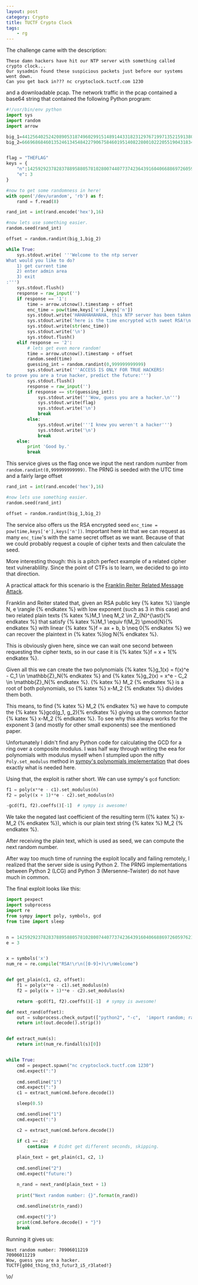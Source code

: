 ```yaml
---
layout: post
category: Crypto
title: TUCTF Crypto Clock
tags: 
    - rg
---
```


The challenge came with the description:

```
These damn hackers have hit our NTP server with something called crypto clock... 
Our sysadmin found these suspicious packets just before our systems went down. 
Can you get back in??? nc cryptoclock.tuctf.com 1230
```

and a downloadable pcap. The network traffic in the pcap contained a base64 string that contained the following Python program:

```python
#!/usr/bin/env python
import sys
import random
import arrow

big_1=44125640252420890531874960299151489144331823129767199713521591380666658119888039423611193245874268914543544757701212460841500066756559202618153643704131510144412854121922874915334989288095965983299150884589072558175944926880089918837606946144787884895502736057098445881755704071137014578861355153558L
big_2=66696868460135246134548422790675846019514082280010222055190431834695902320690870624800896599876321653748703472303898494328735060007496463688173184134683195070014971393479052888965363156438222430598115999221042866547813179681064777805881205219874282594291769479529691352248899548787766385840180279125343043041L


flag = "THEFLAG"
keys = {
    "n":142592923782837889588057810280074407737423643916040668869726059762141765501708356840348112967723017380491537652089235085114921790608646587431612689308433796755742900776477504777927984318043841155548537514797656674327871309567995961808817111092091178333559727506289043092271411929507972666960139142195351097141,
    "e": 3
}

#now to get some randomness in here!
with open('/dev/urandom', 'rb') as f:
    rand = f.read(8)

rand_int = int(rand.encode('hex'),16)

#now lets use something easier.
random.seed(rand_int)

offset = random.randint(big_1,big_2)

while True:
    sys.stdout.write( '''Welcome to the ntp server
What would you like to do?
    1) get current time
    2) enter admin area
    3) exit
:''')
    sys.stdout.flush()
    response = raw_input('')
    if response == '1':
        time = arrow.utcnow().timestamp + offset
        enc_time = pow(time,keys['e'],keys['n'])
        sys.stdout.write('HAHAHAHAHAHA, this NTP server has been taken over by hackers!!!\n')
        sys.stdout.write('here is the time encrypted with sweet RSA!\n')
        sys.stdout.write(str(enc_time))
        sys.stdout.write('\n')
        sys.stdout.flush()
    elif response == '2':
        # lets get even more random!
        time = arrow.utcnow().timestamp + offset
        random.seed(time)
        guessing_int = random.randint(0,999999999999)
        sys.stdout.write('''ACCESS IS ONLY FOR TRUE HACKERS!
to prove you are a true hacker, predict the future:''')
        sys.stdout.flush()
        response = raw_input('')
        if response == str(guessing_int):
            sys.stdout.write('''Wow, guess you are a hacker.\n''')
            sys.stdout.write(flag)
            sys.stdout.write('\n')
            break
        else:
            sys.stdout.write('''I knew you weren't a hacker''')
            sys.stdout.write('\n')
            break
    else:
        print 'Good by.'
        break
```

This service gives us the flag once we input the next random number from `random.randint(0,999999999999)`. The PRNG is seeded with the UTC time and a fairly large offset 
```python
rand_int = int(rand.encode('hex'),16)

#now lets use something easier.
random.seed(rand_int)

offset = random.randint(big_1,big_2)
```

The service also offers us the RSA encrypted seed `enc_time = pow(time,keys['e'],keys['n'])`. Important here ist that we can request as many `enc_time`'s with the same secret offset as we want. Because of that we could probably request a couple of cipher texts and then calculate the seed. 

More interesting though: this is a pitch perfect example of a related cipher text vulnerablility. Since the point of CTFs is to learn, we decided to go into that direction.

A practical attack for this scenario is the [Franklin Reiter Related Message Attack](http://crypto.stanford.edu/~dabo/pubs/papers/RSA-survey.pdf).

Franklin and Reiter stated that, given an RSA public key {% katex %} \langle N, e \rangle
{% endkatex %} with low exponent (such as 3 in this case) and two related plain texts
{% katex %}M_1 \neq M_2 \in Z_{N}^{\ast}{% endkatex %} that satisfy {% katex %}M_1 \equiv f(M_2) \pmod{N}{% endkatex %} with linear {% katex %}f = ax + b, b \neq 0{% endkatex %} we can recover the plaintext in {% katex %}log N{% endkatex %}. 

This is obviously given here, since we can wait one second between requesting the cipher texts, so in our case it is {% katex %}f = x + 1{% endkatex %}. 

Given all this we can create the two polynomials {% katex %}g_1(x) = f(x)^e - C_1 \in \mathbb{Z}_N{% endkatex %} and {% katex %}g_2(x) = x^e - C_2 \in \mathbb{Z}_N{% endkatex %}.
{% katex %} M_2 {% endkatex %} is a root of both polynomials, so {% katex %} x-M_2 {% endkatex %} divides them both.

This means, to find {% katex %} M_2 {% endkatex %} we have to compute the {% katex %}gcd(g_1, g_2){% endkatex %} giving us the common factor {% katex %} x-M_2 {% endkatex %}. To see why this always works for the exponent 3 (and mostly for other small exponents) see the mentioned paper.

Unfortunately I didn't find any Python code for calculating the GCD for a ring over a composite modulus. I was half way through writing the eea for polynomials with modulus myself when I stumpled upon the nifty ```Poly.set_modulus``` method in [sympy's polynomials implementation](http://docs.sympy.org/latest/modules/polys/reference.html) that does exactly what is needed here.

Using that, the exploit is rather short. We can use sympy's `gcd` function:

```python
f1 = poly(x**e - c1).set_modulus(n)
f2 = poly((x + 1)**e - c2).set_modulus(n)

-gcd(f1, f2).coeffs()[-1]  # sympy is awesome!
```

We take the negated last coefficient of the resulting term ({% katex %} x-M_2 {% endkatex %}), which is our plain text string {% katex %} M_2 {% endkatex %}.

After receiving the plain text, which is used as seed, we can compute the next random number.

After way too much time of running the exploit locally and failing remotely, I realized that the server side is using Python 2. The PRNG implementations between Python 2 (LCG) and Python 3 (Mersenne-Twister) do not have much in common.

The final exploit looks like this:

```python
import pexpect
import subprocess
import re
from sympy import poly, symbols, gcd
from time import sleep


n = 142592923782837889588057810280074407737423643916040668869726059762141765501708356840348112967723017380491537652089235085114921790608646587431612689308433796755742900776477504777927984318043841155548537514797656674327871309567995961808817111092091178333559727506289043092271411929507972666960139142195351097141
e = 3


x = symbols('x')
num_re = re.compile("RSA!\r\n([0-9]+)\r\nWelcome")


def get_plain(c1, c2, offset):
    f1 = poly(x**e - c1).set_modulus(n)
    f2 = poly((x + 1)**e - c2).set_modulus(n)

    return -gcd(f1, f2).coeffs()[-1]  # sympy is awesome!

def next_rand(offset):
    out = subprocess.check_output(["python2", "-c",  'import random; random.seed({}); print(random.randint(0,999999999999))'.format(offset)], stderr=subprocess.STDOUT)
    return int(out.decode().strip()) 


def extract_num(s):
    return int(num_re.findall(s)[0])


while True:
    cmd = pexpect.spawn("nc cryptoclock.tuctf.com 1230")
    cmd.expect(":")
    
    cmd.sendline("1")
    cmd.expect(":")
    c1 = extract_num(cmd.before.decode())

    sleep(0.5)

    cmd.sendline("1")
    cmd.expect(":")

    c2 = extract_num(cmd.before.decode())

    if c1 == c2:
        continue  # Didnt get different seconds, skipping.
    
    plain_text = get_plain(c1, c2, 1)
    
    cmd.sendline("2")
    cmd.expect("future:")

    n_rand = next_rand(plain_text + 1)
    
    print("Next random number: {}".format(n_rand))
    
    cmd.sendline(str(n_rand))

    cmd.expect("}")
    print(cmd.before.decode() + "}")
    break
```

Running it gives us:

```
Next random number: 70906011219
70906011219
Wow, guess you are a hacker.
TUCTF{g00d_th1ng_th3_futur3_i5_r3lated!}
```

\o/

